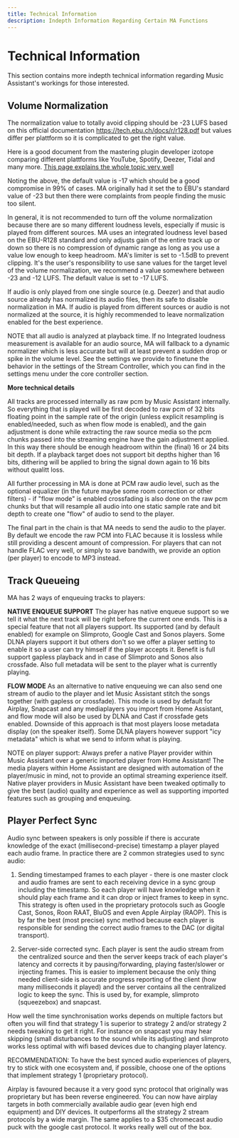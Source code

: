 ```yaml
---
title: Technical Information
description: Indepth Information Regarding Certain MA Functions
---
```


# Technical Information

This section contains more indepth technical information regarding Music Assistant's workings for those interested.

## Volume Normalization

The normalization value to totally avoid clipping should be -23 LUFS based on this official documentation https://tech.ebu.ch/docs/r/r128.pdf but values differ per plattform so it is complicated to get the right value.

Here is a good document from the mastering plugin developer izotope comparing different plattforms like YouTube, Spotify, Deezer, Tidal and many more. [This page explains the whole topic very well](https://www.izotope.com/en/learn/mastering-for-streaming-platforms.html#loudness-specifications-by-streaming-platform)

Noting the above, the default value is -17 which should be a good compromise in 99% of cases. MA originally had it set the to EBU's standard value of -23 but then there were complaints from people finding the music too silent.

In general, it is not recommended to turn off the volume normalization because there are so many different loudness levels, especially if music is played from different sources. MA uses an integrated loudness level based on the EBU-R128 standard and only adjusts gain of the entire track up or down so there is no compression of dynamic range as long as you use a value low enough to keep headroom. MA's limiter is set to -1.5dB to prevent clipping. It's the user's responsibility to use sane values for the target level of the volume normalization, we recommend a value somewhere between -23 and -12 LUFS. The default value is set to -17 LUFS.

If audio is only played from one single source (e.g. Deezer) and that audio source already has normalized its audio files, then its safe to disable normalization in MA. If audio is played from different sources or audio is not normalized at the source, it is highly recommended to leave normalization enabled for the best experience.

NOTE that all audio is analyzed at playback time. If no Integrated loudness measurement is available for an audio source, MA will fallback to a dynamic normalizer which is less accurate but will at least prevent a sudden drop or spike in the volume level. See the settings we provide to finetune the behavior in the settings of the Stream Controller, which you can find in the settings menu under the core controller section.

**More technical details**

All tracks are processed internally as raw pcm by Music Assistant internally. So everything that is played will be first decoded to raw pcm of 32 bits floating point in the sample rate of the origin (unless explicit resampling is enabled/needed, such as when flow mode is enabled), and the gain adjustment is done while extracting the raw source media so the pcm chunks passed into the streaming engine have the gain adjustment applied. In this way there should be enough headroom within the (final) 16 or 24 bits bit depth. If a playback target does not support bit depths higher than 16 bits, dithering will be applied to bring the signal down again to 16 bits without qualitt loss.

All further processing in MA is done at PCM raw audio level, such as the optional equalizer (in the future maybe some room correction or other filters) - if "flow mode" is enabled crossfading is also done on the raw pcm chunks but that will resample all audio into one static sample rate and bit depth to create one "flow" of audio to send to the player.

The final part in the chain is that MA needs to send the audio to the player. By default we encode the raw PCM into FLAC because it is lossless while still providing a descent amount of compression. For players that can not handle FLAC very well, or simply to save bandwith, we provide an option (per player) to encode to MP3 instead.

## Track Queueing

MA has 2 ways of enqueuing tracks to players:

**NATIVE ENQUEUE SUPPORT**
The player has native enqueue support so we tell it what the next track will be right before the current one ends. This is a special feature that not all players support. Its supported (and by default enabled) for example on Slimproto, Google Cast and Sonos players. Some DLNA players support it but others don't so we offer a player setting to enable it so a user can try himself if the player accepts it. Benefit is full support gapless playback and in case of Slimproto and Sonos also crossfade. Also full metadata will be sent to the player what is currently playing.

**FLOW MODE**
As an alternative to native enqueuing we can also send one stream of audio to the player and let Music Assistant stitch the songs together (with gapless or crossfade). This mode is used by default for Airplay, Snapcast and any mediaplayers you import from Home Assistant, and flow mode will also be used by DLNA and Cast if crossfade gets enabled. Downside of this approach is that most players loose metadata display (on the speaker itself). Some DLNA players however support "icy metadata" which is what we send to inform what is playing. 

NOTE on player support: Always prefer a native Player provider within Music Assistant over a generic imported player from Home Assistant!
The media players within Home Assistant are designed with automation of the player/music in mind, not to provide an optimal streaming experience itself.
Native player providers in Music Assistant have been tweaked optimally to give the best (audio) quality and experience as well as supporting imported features such as grouping and enqueuing.

## Player Perfect Sync

Audio sync between speakers is only possible if there is accurate knowledge of the exact (millisecond-precise) timestamp a player played each audio frame. In practice there are 2 common strategies used to sync audio:

1) Sending timestamped frames to each player - there is one master clock and audio frames are sent to each receiving device in a sync group including the timestamp. So each player will have knowledge when it should play each frame and it can drop or inject frames to keep in sync. This strategy is often used in the proprietary protocols such as Google Cast, Sonos, Roon RAAT, BluOS and even Apple Airplay (RAOP).
This is by far the best (most precise) sync method because each player is responsible for sending the correct audio frames to the DAC (or digital transport).

2) Server-side corrected sync. Each player is sent the audio stream from the centralized source and then the server keeps track of each player's latency and corrects it by pausing/forwarding, playing faster/slower or injecting frames. This is easier to implement because the only thing needed client-side is accurate progress reporting of the client (how many milliseconds it played) and the server contains all the centralized logic to keep the sync. This is used by, for example, slimproto (squeezebox) and snapcast.

How well the time synchronisation works depends on multiple factors but often you will find that strategy 1 is superior to strategy 2 and/or strategy 2 needs tweaking to get it right. For instance on snapcast you may hear skipping (small disturbances to the sound while its adjusting) and slimproto works less optimal with wifi based devices due to changing player latency.

RECOMMENDATION: To have the best synced audio experiences of players, try to stick with one ecosystem and, if possible, choose one of the options that implement strategy 1 (proprietary protocol). 

Airplay is favoured because it a very good sync protocol that originally was proprietary but has been reverse engineered. You can now have airplay targets in both commercially available audio gear (even high end equipment) and DIY devices. It outperforms all the strategy 2 stream protocols by a wide margin. The same applies to a $35 chromecast audio puck with the google cast protocol. It works really well out of the box.
